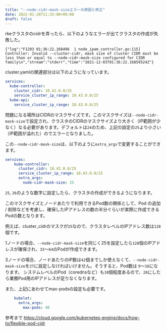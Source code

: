 ```yaml
---
title: "--node-cidr-mask-sizeエラーの原因と修正"
date: 2022-01-26T11:33:00+09:00
draft: false
---
```

rkeクラスタのcidrを弄ったら、以下のようなエラーが出てクラスタの作成が失敗した。

```log
{"log":"F1203 01:36:22.168496  1 node_ipam_controller.go:115] Controller: Invalid --cluster-cidr, mask size of cluster CIDR must be less than or equal to --node-cidr-mask-size configured for CIDR family\n","stream":"stderr","time":"2021-12-03T01:36:22.16859524Z"}
```

cluster.yamlの関連部分は以下のようになっています。

```yaml
services:
  kube-controller:
    cluster_cidr: 10.42.0.0/25
    service_cluster_ip_range: 10.43.0.0/25
  kube-api:
    service_cluster_ip_range: 10.43.0.0/25
```

問題になる場所はCIDRのマスクサイズです。このマスクサイズは`--node-cidr-mask-size`で設定され、クラスタのCIDRのマスクサイズより大きく（IP範囲が少なく）なる必要があります。デフォルトは`24`のため、上記の設定の`25`より小さい（IP範囲が溢れた）のでエラーとなりました。

この`--node-cidr-mask-size`は、以下のように`extra_args`で変更することができます。

```yaml
services:
    kube-controller:
      cluster_cidr: 10.42.0.0/25
      service_cluster_ip_range: 10.43.0.0/25
      extra_args:
        node-cidr-mask-size: 25
```

`25`, `26`のような数字に設定したら、クラスタの作成ができるようになります。

このマスクサイズとノードあたりで利用できるPod数の関係として、Pod の追加 / 削除などを考慮し、確保したIPアドレスの数の半分ぐらいが実際に作成できるPodの数となります。

例えば、cluster_cidrのマスクが`25`なので、クラスタレベルのIPアドレス数は`128`個です。

1ノードの場合、`--node-cidr-mask-size`を同じく25を設定したら`128`個のIPアドレスが確保され、`33`～`64`のPodが作成できます。

3ノードの場合、ノードあたりのIP数は`42`個までしか使えなくて、`--node-cidr-mask-size`を`27`に設定しなければいけません。そうすると、Pod数は `9`～`16`になります。
システムレベルのPod（corednsなど）も`10`個程度あるので、`28`にしたら業務Pod用のIPアドレスが足りなくなります。

また、上記にあわせてmax-podsの設定も必要です。

```yaml
    kubelet:
      extra_args:
        max-pods: 40
```

参考まで
https://cloud.google.com/kubernetes-engine/docs/how-to/flexible-pod-cidr
